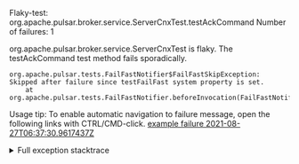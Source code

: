        
Flaky-test: org.apache.pulsar.broker.service.ServerCnxTest.testAckCommand
Number of failures: 1

org.apache.pulsar.broker.service.ServerCnxTest is flaky. The testAckCommand test method fails sporadically.

```
org.apache.pulsar.tests.FailFastNotifier$FailFastSkipException: Skipped after failure since testFailFast system property is set.
	at org.apache.pulsar.tests.FailFastNotifier.beforeInvocation(FailFastNotifier.java:88)

```

Usage tip: To enable automatic navigation to failure message, open the following links with CTRL/CMD-click.
[example failure 2021-08-27T06:37:30.9617437Z](https://github.com/apache/pulsar/runs/3440411059?check_suite_focus=true#step:9:1789)


<details>
<summary>Full exception stacktrace</summary>
<code><pre>
org.apache.pulsar.tests.FailFastNotifier$FailFastSkipException: Skipped after failure since testFailFast system property is set.
	at org.apache.pulsar.tests.FailFastNotifier.beforeInvocation(FailFastNotifier.java:88)

</pre></code>
</details>

